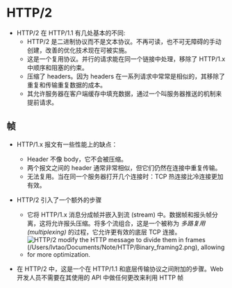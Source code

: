 # HTTP/2

- HTTP/2 在 HTTP/1.1 有几处基本的不同:
  - HTTP/2 是二进制协议而不是文本协议。不再可读，也不可无障碍的手动创建，改善的优化技术现在可被实施。
  - 这是一个复用协议。并行的请求能在同一个链接中处理，移除了 HTTP/1.x 中顺序和阻塞的约束。
  - 压缩了 headers。因为 headers 在一系列请求中常常是相似的，其移除了重复和传输重复数据的成本。
  - 其允许服务器在客户端缓存中填充数据，通过一个叫服务器推送的机制来提前请求。

## 帧

- HTTP/1.x 报文有一些性能上的缺点：

  - Header 不像 body，它不会被压缩。
  - 两个报文之间的 header 通常非常相似，但它们仍然在连接中重复传输。
  - 无法复用。当在同一个服务器打开几个连接时：TCP 热连接比冷连接更加有效。

- HTTP/2 引入了一个额外的步骤

  - 它将 HTTP/1.x 消息分成帧并嵌入到流 (stream) 中。数据帧和报头帧分离，这将允许报头压缩。将多个流组合，这是一个被称为 _多路复用 (multiplexing)_ 的过程，它允许更有效的底层 TCP 连接。
  - ![HTTP/2 modify the HTTP message to divide them in frames (/Users/lvtao/Documents/Note/HTTP/Binary_framing2.png), allowing for more optimization.](https://mdn.mozillademos.org/files/13819/Binary_framing2.png)

- 在 HTTP/2 中，这是一个在 HTTP/1.1 和底层传输协议之间附加的步骤。Web 开发人员不需要在其使用的 API 中做任何更改来利用 HTTP 帧
